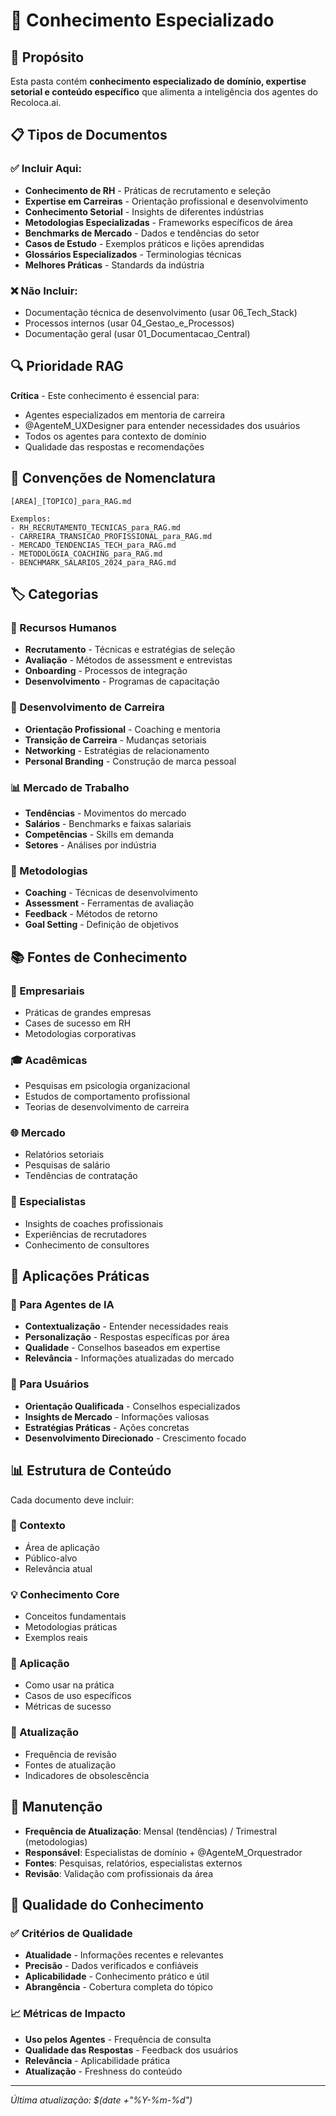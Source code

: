 # 🧠 Conhecimento Especializado

## 🎯 Propósito

Esta pasta contém **conhecimento especializado de domínio, expertise setorial e conteúdo específico** que alimenta a inteligência dos agentes do Recoloca.ai.

## 📋 Tipos de Documentos

### ✅ Incluir Aqui:
- **Conhecimento de RH** - Práticas de recrutamento e seleção
- **Expertise em Carreiras** - Orientação profissional e desenvolvimento
- **Conhecimento Setorial** - Insights de diferentes indústrias
- **Metodologias Especializadas** - Frameworks específicos de área
- **Benchmarks de Mercado** - Dados e tendências do setor
- **Casos de Estudo** - Exemplos práticos e lições aprendidas
- **Glossários Especializados** - Terminologias técnicas
- **Melhores Práticas** - Standards da indústria

### ❌ Não Incluir:
- Documentação técnica de desenvolvimento (usar 06_Tech_Stack)
- Processos internos (usar 04_Gestao_e_Processos)
- Documentação geral (usar 01_Documentacao_Central)

## 🔍 Prioridade RAG

**Crítica** - Este conhecimento é essencial para:
- Agentes especializados em mentoria de carreira
- @AgenteM_UXDesigner para entender necessidades dos usuários
- Todos os agentes para contexto de domínio
- Qualidade das respostas e recomendações

## 📝 Convenções de Nomenclatura

```
[AREA]_[TOPICO]_para_RAG.md

Exemplos:
- RH_RECRUTAMENTO_TECNICAS_para_RAG.md
- CARREIRA_TRANSICAO_PROFISSIONAL_para_RAG.md
- MERCADO_TENDENCIAS_TECH_para_RAG.md
- METODOLOGIA_COACHING_para_RAG.md
- BENCHMARK_SALARIOS_2024_para_RAG.md
```

## 🏷️ Categorias

### 👔 Recursos Humanos
- **Recrutamento** - Técnicas e estratégias de seleção
- **Avaliação** - Métodos de assessment e entrevistas
- **Onboarding** - Processos de integração
- **Desenvolvimento** - Programas de capacitação

### 🚀 Desenvolvimento de Carreira
- **Orientação Profissional** - Coaching e mentoria
- **Transição de Carreira** - Mudanças setoriais
- **Networking** - Estratégias de relacionamento
- **Personal Branding** - Construção de marca pessoal

### 📊 Mercado de Trabalho
- **Tendências** - Movimentos do mercado
- **Salários** - Benchmarks e faixas salariais
- **Competências** - Skills em demanda
- **Setores** - Análises por indústria

### 🎯 Metodologias
- **Coaching** - Técnicas de desenvolvimento
- **Assessment** - Ferramentas de avaliação
- **Feedback** - Métodos de retorno
- **Goal Setting** - Definição de objetivos

## 📚 Fontes de Conhecimento

### 🏢 Empresariais
- Práticas de grandes empresas
- Cases de sucesso em RH
- Metodologias corporativas

### 🎓 Acadêmicas
- Pesquisas em psicologia organizacional
- Estudos de comportamento profissional
- Teorias de desenvolvimento de carreira

### 🌐 Mercado
- Relatórios setoriais
- Pesquisas de salário
- Tendências de contratação

### 👥 Especialistas
- Insights de coaches profissionais
- Experiências de recrutadores
- Conhecimento de consultores

## 🎯 Aplicações Práticas

### 🤖 Para Agentes de IA
- **Contextualização** - Entender necessidades reais
- **Personalização** - Respostas específicas por área
- **Qualidade** - Conselhos baseados em expertise
- **Relevância** - Informações atualizadas do mercado

### 👤 Para Usuários
- **Orientação Qualificada** - Conselhos especializados
- **Insights de Mercado** - Informações valiosas
- **Estratégias Práticas** - Ações concretas
- **Desenvolvimento Direcionado** - Crescimento focado

## 📊 Estrutura de Conteúdo

Cada documento deve incluir:

### 📖 Contexto
- Área de aplicação
- Público-alvo
- Relevância atual

### 💡 Conhecimento Core
- Conceitos fundamentais
- Metodologias práticas
- Exemplos reais

### 🎯 Aplicação
- Como usar na prática
- Casos de uso específicos
- Métricas de sucesso

### 🔄 Atualização
- Frequência de revisão
- Fontes de atualização
- Indicadores de obsolescência

## 🔄 Manutenção

- **Frequência de Atualização**: Mensal (tendências) / Trimestral (metodologias)
- **Responsável**: Especialistas de domínio + @AgenteM_Orquestrador
- **Fontes**: Pesquisas, relatórios, especialistas externos
- **Revisão**: Validação com profissionais da área

## 🌟 Qualidade do Conhecimento

### ✅ Critérios de Qualidade
- **Atualidade** - Informações recentes e relevantes
- **Precisão** - Dados verificados e confiáveis
- **Aplicabilidade** - Conhecimento prático e útil
- **Abrangência** - Cobertura completa do tópico

### 📈 Métricas de Impacto
- **Uso pelos Agentes** - Frequência de consulta
- **Qualidade das Respostas** - Feedback dos usuários
- **Relevância** - Aplicabilidade prática
- **Atualização** - Freshness do conteúdo

---

*Última atualização: $(date +"%Y-%m-%d")*